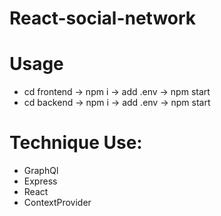 # React-social-network

# Usage
- cd frontend -> npm i -> add .env -> npm start
- cd backend  -> npm i -> add .env -> npm start

# Technique Use:
- GraphQl
- Express
- React
- ContextProvider
